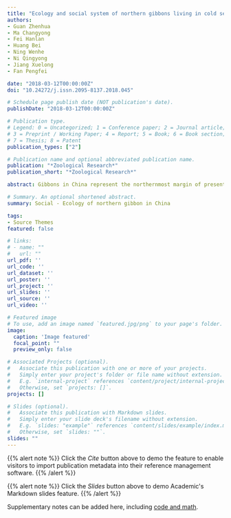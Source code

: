 ```yaml
---
title: "Ecology and social system of northern gibbons living in cold seasonal forests"
authors:
- Guan Zhenhua
- Ma Changyong
- Fei Hanlan
- Huang Bei
- Ning Wenhe
- Ni Qingyong
- Jiang Xuelong
- Fan Pengfei

date: "2018-03-12T00:00:00Z"
doi: "10.24272/j.issn.2095-8137.2018.045"

# Schedule page publish date (NOT publication's date).
publishDate: "2018-03-12T00:00:00Z"

# Publication type.
# Legend: 0 = Uncategorized; 1 = Conference paper; 2 = Journal article;
# 3 = Preprint / Working Paper; 4 = Report; 5 = Book; 6 = Book section;
# 7 = Thesis; 8 = Patent
publication_types: ["2"]

# Publication name and optional abbreviated publication name.
publication: "*Zoological Research*"
publication_short: "*Zoological Research*"

abstract: Gibbons in China represent the northernmost margin of present day gibbon species distribution (around N25). Compared to tropical habitats, northern gibbon habitats are characterized by low temperatures and remarkable seasonal variation in fruit abundance. How gibbons adapt to their cold and seasonal habitats and what ecological factors affect their sociality are key questions for understanding their ecology and social system evolution, the elucidation of which will contribute to the conservation of these special populations/species. According to preliminary short-term studies, northern gibbons consume more leaves and use larger home ranges than tropical gibbons. Interestingly, some Nomascus groups consist of more than one adult female. However, these preliminary results are not well understood or incorporated into current socio-ecological theories regarding gibbon species. To better understand northern gibbons, our team has systematically studied three habituated groups of Nomascus concolor, three groups of N. nasutus, and two habituated groups of Hoolock tianxing since 2002. In this paper, we stress the challenges facing gibbons living in northern habitats and summarize their behavioral adaptations to their harsh environments. We also describe the northern gibbon social system and discuss the potential relationships between their ecology and sociality. Finally, we highlight future research questions related to northern gibbons in China

# Summary. An optional shortened abstract.
summary: Social - Ecology of northern gibbon in China

tags:
- Source Themes
featured: false

# links:
# - name: ""
#   url: ""
url_pdf: ''
url_code: ''
url_dataset: ''
url_poster: ''
url_project: ''
url_slides: ''
url_source: ''
url_video: ''

# Featured image
# To use, add an image named `featured.jpg/png` to your page's folder.
image:
  caption: 'Image featured'
  focal_point: ""
  preview_only: false

# Associated Projects (optional).
#   Associate this publication with one or more of your projects.
#   Simply enter your project's folder or file name without extension.
#   E.g. `internal-project` references `content/project/internal-project/index.md`.
#   Otherwise, set `projects: []`.
projects: []

# Slides (optional).
#   Associate this publication with Markdown slides.
#   Simply enter your slide deck's filename without extension.
#   E.g. `slides: "example"` references `content/slides/example/index.md`.
#   Otherwise, set `slides: ""`.
slides: ""
---
```


{{% alert note %}}
Click the *Cite* button above to demo the feature to enable visitors to import publication metadata into their reference management software.
{{% /alert %}}

{{% alert note %}}
Click the *Slides* button above to demo Academic's Markdown slides feature.
{{% /alert %}}

Supplementary notes can be added here, including [code and math](https://sourcethemes.com/academic/docs/writing-markdown-latex/).

